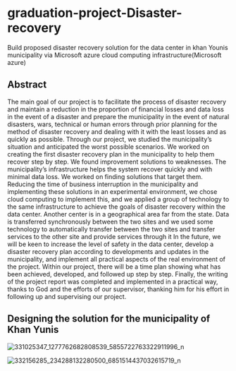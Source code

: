 # graduation-project-Disaster-recovery
Build proposed disaster recovery solution for the data center in khan  Younis municipality via Microsoft azure cloud computing infrastructure(Microsoft azure)

## Abstract

The main goal of our project is to facilitate the process of disaster recovery and maintain a 
reduction in the proportion of financial losses and data loss in the event of a disaster and prepare 
the municipality in the event of natural disasters, wars, technical or human errors through prior 
planning for the method of disaster recovery and dealing with it with the least losses and as quickly 
as possible.
Through our project, we studied the municipality’s situation and anticipated the worst possible 
scenarios. We worked on creating the first disaster recovery plan in the municipality to help them 
recover step by step. We found improvement solutions to weaknesses. The municipality’s 
infrastructure helps the system recover quickly and with minimal data loss. We worked on finding 
solutions that target them. Reducing the time of business interruption in the municipality and 
implementing these solutions in an experimental environment, we chose cloud computing to 
implement this, and we applied a group of technology to the same infrastructure to achieve the 
goals of disaster recovery within the data center. Another center is in a geographical area far from 
the state. Data is transferred synchronously between the two sites and we used some technology 
to automatically transfer between the two sites and transfer services to the other site and provide 
services through it
In the future, we will be keen to increase the level of safety in the data center, develop a disaster 
recovery plan according to developments and updates in the municipality, and implement all 
practical aspects of the real environment of the project.
Within our project, there will be a time plan showing what has been achieved, developed, and 
followed up step by step.
Finally, the writing of the project report was completed and implemented in a practical way, 
thanks to God and the efforts of our supervisor, thanking him for his effort in following up and 
supervising our project.


## Designing the solution for the municipality of Khan Yunis
![331025347_1277762682808539_5855722763322911996_n](https://user-images.githubusercontent.com/74033939/222916576-71c623b2-0cae-4a04-bac7-d14d43ea10c9.jpg)

![332156285_234288132280500_6851514437032615719_n](https://user-images.githubusercontent.com/74033939/222916692-e11957d3-544e-4c62-bdc0-00914a6b2987.jpg)
